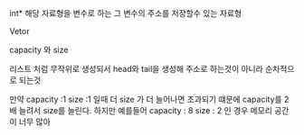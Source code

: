 int*
해당 자료형을 변수로 하는 그 변수의 주소를 저장할수 있는 자료형




Vetor

capacity 와 size

리스트 처럼 무작위로 생성되서 head와 tail을 생성해 주소로 하는것이 아니라 순차적으로 되는것 
 
만약 capacity :1
	size   :1
일때 더 size  가 더 늘어나면 초과되기 떄문에 capacity를 2배 늘려서 size를 늘린다.
하지만 예를들어
capacity : 8
size      : 2
인 경우 메모리 공간이 너무 많아